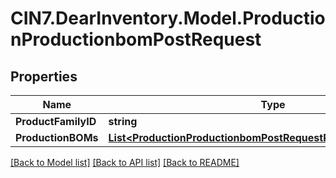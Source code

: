 # CIN7.DearInventory.Model.ProductionProductionbomPostRequest

## Properties

| Name                | Type                                                                                                                              | Description | Notes      |
| ------------------- | --------------------------------------------------------------------------------------------------------------------------------- | ----------- | ---------- |
| **ProductFamilyID** | **string**                                                                                                                        |             | [optional] |
| **ProductionBOMs**  | [**List&lt;ProductionProductionbomPostRequestProductionBOMsInner&gt;**](ProductionProductionbomPostRequestProductionBOMsInner.md) |             | [optional] |

[[Back to Model list]](../README.md#documentation-for-models) [[Back to API list]](../README.md#documentation-for-api-endpoints) [[Back to README]](../README.md)

